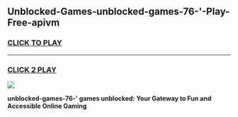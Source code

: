 
## Unblocked-Games-unblocked-games-76-'-Play-Free-apivm
<h3>
<a href="https://premium76.site?title=unblocked-games-76-'&ref=21A">CLICK TO PLAY</a></h3>
<hr>

<h3>
<a href="https://premium76.site?title=unblocked-games-76-'&ref=21A">CLICK 2 PLAY</a>
  
</h3>

<a href="https://premium76.site?title=unblocked-games-76-'&ref=21A"><img src="https://clearcache.store/games.png"></a>


**unblocked-games-76-' games unblocked: Your Gateway to Fun and Accessible Online Gaming**
